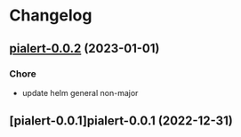 # Changelog



## [pialert-0.0.2](https://github.com/truecharts/charts/compare/pialert-0.0.1...pialert-0.0.2) (2023-01-01)

### Chore

- update helm general non-major
  
  


## [pialert-0.0.1]pialert-0.0.1 (2022-12-31)

